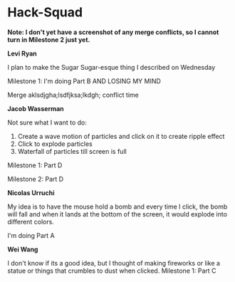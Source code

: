 # Hack-Squad

**Note: I don't yet have a screenshot of any merge conflicts, so I cannot turn in Milestone 2 just yet.**


**Levi Ryan**

I plan to make the Sugar Sugar-esque thing I described on Wednesday

Milestone 1: I'm doing Part B AND LOSING MY MIND


Merge aklsdjgha;lsdfjksa;lkdgh; conflict time



**Jacob Wasserman**

Not sure what I want to do:

1. Create a wave motion of particles and click on it to create ripple effect
2. Click to explode particles
3. Waterfall of particles till screen is full

Milestone 1: Part D

Milestone 2: Part D





**Nicolas Urruchi**

My idea is to have the mouse hold a bomb and every time I click, the bomb will fall and when it lands at the bottom of the screen, it would explode into different colors.

I'm doing Part A



**Wei Wang**

I don't know if its a good idea, but I thought of making fireworks or like a statue or things that crumbles to dust when clicked.
Milestone 1: Part C

